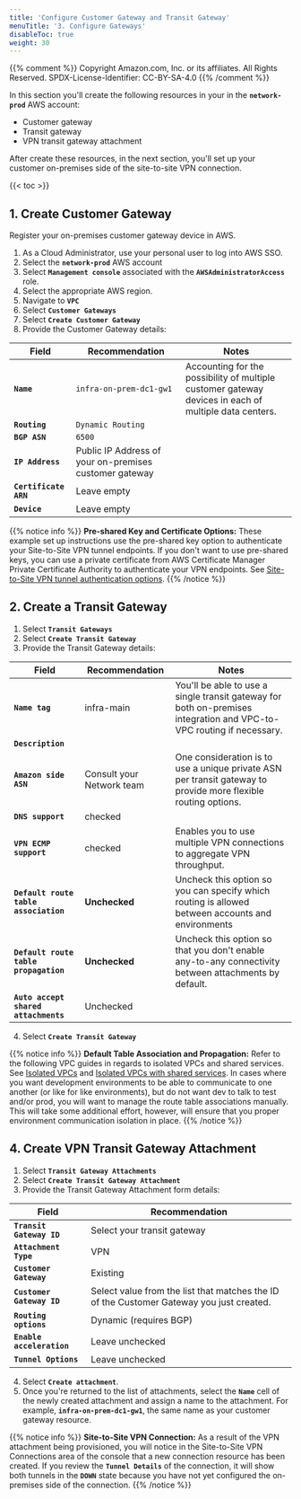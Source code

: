```yaml
---
title: 'Configure Customer Gateway and Transit Gateway'
menuTitle: '3. Configure Gateways'
disableToc: true
weight: 30
---
```


{{% comment %}}
Copyright Amazon.com, Inc. or its affiliates. All Rights Reserved.
SPDX-License-Identifier: CC-BY-SA-4.0
{{% /comment %}}

In this section you'll create the following resources in your in the **`network-prod`** AWS account:

* Customer gateway
* Transit gateway
* VPN transit gateway attachment

After create these resources, in the next section, you'll set up your customer on-premises side of the site-to-site VPN connection.

{{< toc >}}

## 1. Create Customer Gateway

Register your on-premises customer gateway device in AWS.

1. As a Cloud Administrator, use your personal user to log into AWS SSO.
2. Select the **`network-prod`** AWS account
3. Select **`Management console`** associated with the **`AWSAdministratorAccess`** role.
4. Select the appropriate AWS region.
5. Navigate to **`VPC`**
6. Select **`Customer Gateways`**
7. Select **`Create Customer Gateway`**
8. Provide the Customer Gateway details:

|Field|Recommendation|Notes|
|-----|---------------|----|
|**`Name`**|`infra-on-prem-dc1-gw1`|Accounting for the possibility of multiple customer gateway devices in each of multiple data centers.|
|**`Routing`**|`Dynamic Routing`||
|**`BGP ASN`**|`6500`||
|**`IP Address`**|Public IP Address of your on-premises customer gateway||   
|**`Certificate ARN`**|Leave empty||
|**`Device`**|Leave empty||

{{% notice info %}}
**Pre-shared Key and Certificate Options:** These example set up instructions use the pre-shared key option to authenticate your Site-to-Site VPN tunnel endpoints.  If you don't want to use pre-shared keys, you can use a private certificate from AWS Certificate Manager Private Certificate Authority to authenticate your VPN endpoints. See [Site-to-Site VPN tunnel authentication options](https://docs.aws.amazon.com/vpn/latest/s2svpn/vpn-tunnel-authentication-options.html).
{{% /notice %}}

## 2. Create a Transit Gateway

1. Select **`Transit Gateways`**
2. Select **`Create Transit Gateway`**
3. Provide the Transit Gateway details:

|Field|Recommendation|Notes|
|-----|---------------|----|
|**`Name tag`**|infra-main|You'll be able to use a single transit gateway for both on-premises integration and VPC-to-VPC routing if necessary.|
|**`Description`**|||
|**`Amazon side ASN`**|Consult your Network team|One consideration is to use a unique private ASN per transit gateway to provide more flexible routing options.|
|**`DNS support`**|checked||
|**`VPN ECMP support`**|checked|Enables you to use multiple VPN connections to aggregate VPN throughput.|
|**`Default route table association`**|**Unchecked**|Uncheck this option so you can specify which routing is allowed between accounts and environments|
|**`Default route table propagation`**|**Unchecked**|Uncheck this option so that you don't enable any-to-any connectivity between attachments by default.|
|**`Auto accept shared attachments`**|Unchecked||

4. Select **`Create Transit Gateway`**

{{% notice info %}}
**Default Table Association and Propagation:** Refer to the following VPC guides in regards to isolated VPCs and shared services. See [Isolated VPCs](https://docs.aws.amazon.com/vpc/latest/tgw/transit-gateway-isolated.html) and [Isolated VPCs with shared services](https://docs.aws.amazon.com/vpc/latest/tgw/transit-gateway-isolated-shared.html).  In cases where you want development environments to be able to communicate to one another (or like for like environments), but do not want dev to talk to test and/or prod, you will want to manage the route table associations manually.  This will take some additional effort, however, will ensure that you proper environment communication isolation in place.
{{% /notice %}}

## 4. Create VPN Transit Gateway Attachment

1. Select **`Transit Gateway Attachments`**
2. Select **`Create Transit Gateway Attachment`**
3. Provide the Transit Gateway Attachment form details:

|Field|Recommendation|
|-----|---------------|
|**`Transit Gateway ID`**|Select your transit gateway|
|**`Attachment Type`**|VPN|
|**`Customer Gateway`**|Existing|
|**`Customer Gateway ID`**|Select value from the list that matches the ID of the Customer Gateway you just created.|
|**`Routing options`**|Dynamic (requires BGP)|
|**`Enable acceleration`**|Leave unchecked|
|**`Tunnel Options`**|Leave unchecked|

4. Select **`Create attachment`**.
5. Once you're returned to the list of attachments, select the **`Name`** cell of the newly created attachment and assign a name to the attachment. For example, **`infra-on-prem-dc1-gw1`**, the same name as your customer gateway resource. 

{{% notice info %}}
**Site-to-Site VPN Connection:** As a result of the VPN attachment being provisioned, you will notice in the Site-to-Site VPN Connections area of the console that a new connection resource has been created. If you review the **`Tunnel Details`** of the connection, it will show both tunnels in the **`DOWN`** state because you have not yet configured the on-premises side of the connection.
{{% /notice %}}